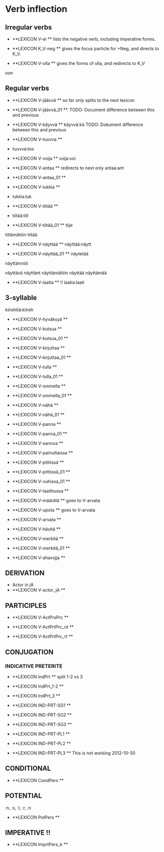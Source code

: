 # Verb inflection
## Irregular verbs

 * **LEXICON V-ei ** lists the negative verb, including imperative forms.

 * **LEXICON K_V-neg ** gives the focus particle for +Neg, and directs to K_V.

 * **LEXICON V-olla ** gives the forms of olla, and redirects to K_V


oon





## Regular verbs

 * **LEXICON V-jäävvä ** so far only splits to the next lexicon

 * **LEXICON V-jäävvä_01 **. 
TODO: Document difference between this and previous







 * **LEXICON V-käyvvä **  käyvvä:kä
TODO: Dokument difference between this and previous







 * **LEXICON V-tuuvva ** 
* tuuvva:too







 * **LEXICON V-voija  ** voija:voi






 * **LEXICON V-antaa ** redirects to next only antaa:ant

 * **LEXICON V-antaa_01 ** 





 * **LEXICON V-lukkia ** 
* lukkia:luk






 * **LEXICON V-tiitää **
* tiitää:tiit

 * **LEXICON V-tiitää_01 **
tiije

tiitämätöin
tiitää



 * **LEXICON V-näyttää ** näyttää:näytt

 * **LEXICON V-näyttää_01 **
näytetää

näyttännöö

näyttävä
näyttänt
näyttämätöin
näyttää
näyttämää


 * **LEXICON V-laatia ** !! laatia:laati

## 3-syllable
kiirehtiä:kiireh


 * **LEXICON V-hyväksyä **

 * **LEXICON V-kutsua **

 * **LEXICON V-kutsua_01 **





 * **LEXICON V-kirjuttaa **

 * **LEXICON V-kirjuttaa_01 **




 * **LEXICON V-tulla **

 * **LEXICON V-tulla_01 **




 * **LEXICON V-ommella **

 * **LEXICON V-ommella_01 **





 * **LEXICON V-nähä **

 * **LEXICON V-nähä_01 **




 * **LEXICON V-panna **

 * **LEXICON V-panna_01 **




 * **LEXICON V-sannoa **




 * **LEXICON V-painuttaissa **




 * **LEXICON V-pittiissä **

 * **LEXICON V-pittiissä_01 **




 * **LEXICON V-vuhissa_01 **






 * **LEXICON V-laatihussa **



 * **LEXICON V-määrätä ** goes to V-arvata

 * **LEXICON V-upota ** goes to V-arvata


 * **LEXICON V-arvata **




 * **LEXICON V-hävitä **




 * **LEXICON V-merkitä **

 * **LEXICON V-merkitä_01 **





 * **LEXICON V-ahavojja **


## DERIVATION 

* Actor in jA
 * **LEXICON V-actor_jA **



## PARTICIPLES


 * **LEXICON V-ActPrsPrc **
 * **LEXICON V-ActPrtPrc_nt **

 * **LEXICON V-ActPrtPrc_rt **




## CONJUGATION

### INDICATIVE PRETERITE

 * **LEXICON IndPrt ** split 1-2 vs 3

 * **LEXICON IndPrt_1-2 **

 * **LEXICON IndPrt_3 **

 * **LEXICON IND-PRT-SG1 **

 * **LEXICON IND-PRT-SG2 **

 * **LEXICON IND-PRT-SG3 **

 * **LEXICON IND-PRT-PL1 **

 * **LEXICON IND-PRT-PL2 **

 * **LEXICON IND-PRT-PL3 **
This is not working 2012-10-30




## CONDITIONAL 

 * **LEXICON CondPers **

## POTENTIAL

:n, :s, :l, :r, :n
 * **LEXICON PotPers **


## IMPERATIVE !!

 * **LEXICON ImprtPers_k **




